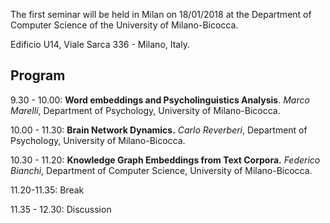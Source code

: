 The first seminar will be held in Milan on 18/01/2018 at the Department of Computer Science of the University of Milano-Bicocca. 

Edificio U14, Viale Sarca 336 - Milano, Italy.

## Program

9.30 - 10.00: **Word embeddings and Psycholinguistics Analysis**. *Marco Marelli*, Department of Psychology, University of Milano-Bicocca.

10.00 - 11.30: **Brain Network Dynamics.** *Carlo Reverberi*, Department of Psychology, University of Milano-Bicocca.

10.30 - 11.20: **Knowledge Graph Embeddings from Text Corpora.** *Federico Bianchi*, Department of Computer Science, University of Milano-Bicocca.

11.20-11.35: Break

11.35 - 12.30: Discussion
